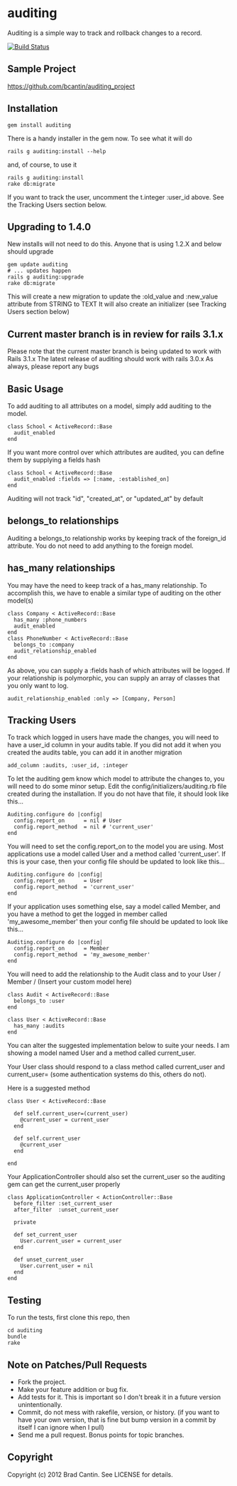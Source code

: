 # auditing

Auditing is a simple way to track and rollback changes to a record.

[![Build Status](http://travis-ci.org/bcantin/auditing.png)](http://travis-ci.org/bcantin/auditing)

## Sample Project

https://github.com/bcantin/auditing_project
  
## Installation

    gem install auditing
  
There is a handy installer in the gem now. To see what it will do
  
    rails g auditing:install --help
  
and, of course, to use it

    rails g auditing:install
    rake db:migrate
    
If you want to track the user, uncomment the t.integer :user_id above.  See the Tracking Users section below.


## Upgrading to 1.4.0

New installs will not need to do this.  Anyone that is using 1.2.X and below should upgrade

    gem update auditing
    # ... updates happen
    rails g auditing:upgrade
    rake db:migrate
    
This will create a new migration to update the :old_value and :new_value attribute from STRING to TEXT
It will also create an initializer (see Tracking Users section below)


## Current master branch is in review for rails 3.1.x 

Please note that the current master branch is being updated to work with
Rails 3.1.x  The latest release of auditing should work with rails 3.0.x  As
always, please report any bugs

## Basic Usage

To add auditing to all attributes on a model, simply add auditing to the model.

    class School < ActiveRecord::Base
      audit_enabled
    end

If you want more control over which attributes are audited, you can define them
by supplying a fields hash

    class School < ActiveRecord::Base
      audit_enabled :fields => [:name, :established_on]
    end
  
Auditing will not track "id", "created_at", or "updated_at" by default

## belongs_to relationships

Auditing a belongs_to relationship works by keeping track of the foreign_id attribute. You do
not need to add anything to the foreign model.

## has_many relationships

You may have the need to keep track of a has_many relationship.  To accomplish this, we have
to enable a similar type of auditing on the other model(s)

    class Company < ActiveRecord::Base
      has_many :phone_numbers
      audit_enabled
    end
    class PhoneNumber < ActiveRecord::Base
      belongs_to :company
      audit_relationship_enabled
    end

As above, you can supply a :fields hash of which attributes will be logged.
If your relationship is polymorphic, you can supply an array of classes
that you only want to log.

    audit_relationship_enabled :only => [Company, Person]

## Tracking Users

To track which logged in users have made the changes, you will need to have a 
user_id column in your audits table.  If you did not add it when you created
the audits table, you can add it in another migration

    add_column :audits, :user_id, :integer

To let the auditing gem know which model to attribute the changes to, you will 
need to do some minor setup.  Edit the config/initializers/auditing.rb file 
created during the installation.  If you do not have that file, it should 
look like this...

    Auditing.configure do |config|
      config.report_on      = nil # User
      config.report_method  = nil # 'current_user'
    end
        

You will need to set the config.report_on to the model you are using.  Most 
applications use a model called User and a method called 'current_user'. If 
this is your case, then your config file should be updated to look like this...

    Auditing.configure do |config|
      config.report_on      = User
      config.report_method  = 'current_user'
    end

If your application uses something else, say a model called Member, and you 
have a method to get the logged in member called 'my_awesome_member' then your
config file should be updated to look like this...

    Auditing.configure do |config|
      config.report_on      = Member
      config.report_method  = 'my_awesome_member'
    end

You will need to add the relationship to the Audit class and to your User / Member /
(Insert your custom model here)

    class Audit < ActiveRecord::Base
      belongs_to :user
    end

    class User < ActiveRecord::Base
      has_many :audits
    end

You can alter the suggested implementation below to suite your needs.  I am showing
a model named User and a method called current_user.  



Your User class should respond to a class method called current_user 
and current_user= (some authentication systems do this, others do not).

Here is a suggested method

    class User < ActiveRecord::Base
  
      def self.current_user=(current_user)
        @current_user = current_user
      end
  
      def self.current_user
        @current_user
      end
  
    end

Your ApplicationController should also set the current_user so the auditing gem can 
get the current_user properly

    class ApplicationController < ActionController::Base
      before_filter :set_current_user
      after_filter  :unset_current_user
  
      private
  
      def set_current_user
        User.current_user = current_user
      end
  
      def unset_current_user
        User.current_user = nil
      end
    end
  
## Testing

To run the tests, first clone this repo, then

    cd auditing
    bundle
    rake

## Note on Patches/Pull Requests
 
* Fork the project.
* Make your feature addition or bug fix.
* Add tests for it. This is important so I don't break it in a
  future version unintentionally.
* Commit, do not mess with rakefile, version, or history.
  (if you want to have your own version, that is fine but bump version in 
  a commit by itself I can ignore when I pull)
* Send me a pull request. Bonus points for topic branches.

## Copyright

Copyright (c) 2012 Brad Cantin. See LICENSE for details.
